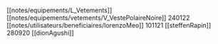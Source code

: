 [[notes/equipements/L_Vetements]] [[notes/equipements/vetements/V_VestePolaireNoire]] 240122 [[notes/utilisateurs/beneficiaires/lorenzoMeo]]
101121 [[steffenRapin]]
280920 [[dionAgushi]]
